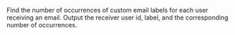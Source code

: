 Find the number of occurrences of custom email labels for each user receiving an email. 
Output the receiver user id, label, and the corresponding number of occurrences.